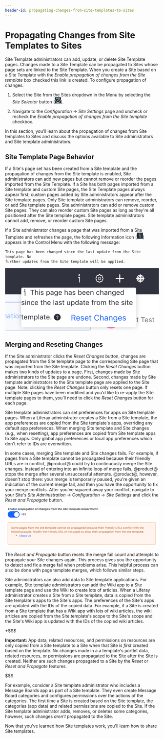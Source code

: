 ```yaml
---
header-id: propagating-changes-from-site-templates-to-sites
---
```


# Propagating Changes from Site Templates to Sites

Site Template administrators can add, update, or delete Site Template pages.
Changes made to a Site Template can be propagated to Sites whose page sets are
linked to the Site Template. When you create a Site based on a Site Template
with the *Enable propagation of changes from the Site template* box checked this
link is created. To configure propagation of changes:

1.  Select the Site from the Sites dropdown in the Menu by selecting the
    *Site Selector* button (![Compass](../../../../images/icon-compass.png)). 
 
2.  Navigate to the *Configuration* &rarr; *Site Settings* page and uncheck or 
    recheck the *Enable propagation of changes from the Site template* checkbox.
 
In this section, you'll learn about the propagation of changes from Site 
templates to Sites and discuss the options available to Site administrators and 
Site template administrators.

## Site Template Page Behavior

If a Site's page set has been created from a Site template and the propagation
of changes from the Site template is enabled, Site administrators can add new
pages but cannot remove or reorder the pages imported from the Site Template.
If a Site has both pages imported from a Site template and custom Site pages,
the Site Template pages always appear first; custom pages added by Site
administrators appear after the Site template pages. Only Site template
administrators can remove, reorder, or add Site template pages. Site
administrators can add or remove custom Site pages. They can also reorder custom
Site pages as long as they're all positioned after the Site template pages. Site
template administrators cannot add, remove, or reorder custom Site pages.

If a Site administrator changes a page that was imported from a Site Template
and refreshes the page, the following Information icon
(![Information](../../../../images/icon-control-menu-information.png)) appears 
in the Control Menu with the following message:

    This page has been changed since the last update from the Site template. No
    further updates from the Site template will be applied.

![Figure 1: You can click the Information icon to view important information about your Site template.](../../../../images/site-template-update-message.png)

## Merging and Reseting Changes

If the Site administrator clicks the *Reset Changes* button, changes are
propagated from the Site template page to the corresponding Site page that was
imported from the Site template. Clicking the *Reset Changes* button makes two
kinds of updates to a page. First, changes made by Site administrators to the
Site page are undone. Second, changes made by Site template administrators to
the Site template page are applied to the Site page. Note: clicking the *Reset
Changes* button only resets one page. If multiple Site pages have been modified
and you'd like to re-apply the Site template pages to them, you'll need to click
the *Reset Changes* button for each page.

Site template administrators can set preferences for apps on Site template
pages. When a Liferay administrator creates a Site from a Site template, the app
preferences are copied from the Site template's apps, overriding any default app
preferences. When merging Site template and Site changes (e.g., when resetting),
app preferences are copied from Site template apps to Site apps. Only global app
preferences or local app preferences which don't refer to IDs are overwritten.

In some cases, merging Site template and Site changes fails. For example, if
pages from a Site template cannot be propagated because their friendly URLs are
in conflict, @product@ could try to continuously merge the Site changes. Instead
of entering into an infinite loop of merge fails, @product@ stops the merge
after several unsuccessful attempts. @product@, however, doesn't stop there:
your merge is temporarily paused, you're given an indication of the current
merge fail, and then you have the opportunity to fix your merge conflicts. After
you've squared away your conflict, navigate to your Site's *Site Administration*
&rarr; *Configuration* &rarr; *Site Settings* and click the *Reset and
Propagate* button.

![Figure 2: This type of warning is given when there are friendly URL conflicts with Site template pages.](../../../../images/friendly-url-propagation-failure.png)

The *Reset and Propagate* button resets the merge fail count and attempts to
propagate your Site changes again. This process gives you the opportunity to
detect and fix a merge fail when problems arise. This helpful process can also
be done with page template merges, which follows similar steps.

Site administrators can also add data to Site template applications. For
example, Site template administrators can add the Wiki app to a Site template
page and use the Wiki to create lots of articles. When a Liferay administrator
creates a Site from a Site template, data is copied from the Site template's
apps to the Site's apps. The preferences of the Site's apps are updated with the
IDs of the copied data. For example, if a Site is created from a Site template
that has a Wiki app with lots of wiki articles, the wiki articles are copied
from the Site template's scope to the Site's scope and the Site's Wiki app is
updated with the IDs of the copied wiki articles.

+$$$

**Important:** App data, related resources, and permissions on resources are
only copied from a Site template to a Site when that Site is *first* created
based on the template. No changes made in a a template's portlet data, related
resources, or permissions are propagated to the Site after the Site is created.
Neither are such changes propagated to a Site by the *Reset* or *Reset and
Propagate* features.

$$$

For example, consider a Site template administrator who includes a Message
Boards app as part of a Site template. They even create Message Board
categories and configures permissions over the actions of the categories. The
first time a Site is created based on the Site template, the categories (app
data) and related permissions are copied to the Site. If the Site template
administrator adds, removes, or deletes some categories, however, such changes
*aren't* propagated to the Site. 

Now that you've learned how Site templates work, you'll learn how to share Site
templates. 
